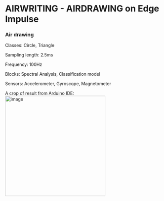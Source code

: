 # AIRWRITING - AIRDRAWING on Edge Impulse
### Air drawing


Classes: Circle, Triangle

Sampling length: 2.5ms

Frequency: 100Hz

Blocks: Spectral Analysis, Classification model

Sensors: Accelerometer, Gyroscope, Magnetometer

A crop of result from Arduino IDE:
<img width="324" alt="image" src="https://github.com/user-attachments/assets/5c3038c3-c4a0-4c9d-8c56-3a288222e0b0">
